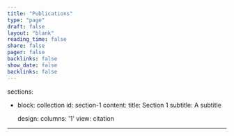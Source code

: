 ```yaml
---
title: "Publications"
type: "page"
draft: false
layout: "blank"
reading_time: false
share: false
pager: false
backlinks: false
show_date: false
backlinks: false
---
```

sections:
  - block: collection
    id: section-1
    content:
      title: Section 1
      subtitle: A subtitle
    
    design:
      columns: '1'
      view: citation

---